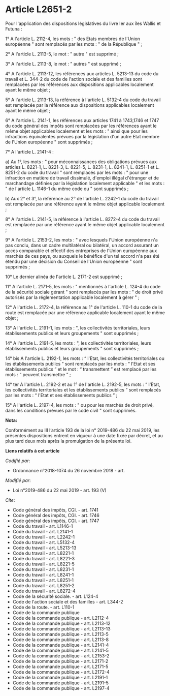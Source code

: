 # Article L2651-2

Pour l'application des dispositions législatives du livre Ier aux îles Wallis et Futuna :

1° A l'article L. 2112-4, les mots : " des Etats membres de l'Union européenne " sont remplacés par les mots : " de la
République " ;

2° A l'article L. 2113-5, le mot : " autre " est supprimé ;

3° A l'article L. 2113-8, le mot : " autres " est supprimé ;

4° A l'article L. 2113-12, les références aux articles L. 5213-13 du code du travail et L. 344-2 du code de l'action sociale
et des familles sont remplacées par les références aux dispositions applicables localement ayant le même objet ;

5° A l'article L. 2113-13, la référence à l'article L. 5132-4 du code du travail est remplacée par la référence aux
dispositions applicables localement ayant le même objet ;

6° A l'article L. 2141-1, les références aux articles 1741 à 1743,1746 et 1747 du code général des impôts sont remplacées par
les références ayant le même objet applicables localement et les mots : " ainsi que pour les infractions équivalentes prévues
par la législation d'un autre Etat membre de l'Union européenne " sont supprimés ;

7° A l'article L. 2141-4 :

a) Au 1°, les mots : " pour méconnaissances des obligations prévues aux articles L. 8221-1, L. 8221-3, L. 8221-5, L. 8231-1,
L. 8241-1, L. 8251-1 et L. 8251-2 du code du travail " sont remplacés par les mots : " pour une infraction en matière de
travail dissimulé, d'emploi illégal d'étranger et de marchandage définies par la législation localement applicable " et les
mots : " de l'article L. 1146-1 du même code ou " sont supprimés ;

b) Aux 2° et 3°, la référence au 2° de l'article L. 2242-1 du code du travail est remplacée par une référence ayant le même
objet applicable localement ;

8° A l'article L. 2141-5, la référence à l'article L. 8272-4 du code du travail est remplacée par une référence ayant le même
objet applicable localement ;

9° A l'article L. 2153-2, les mots : " avec lesquels l'Union européenne n'a pas conclu, dans un cadre multilatéral ou
bilatéral, un accord assurant un accès comparable et effectif des entreprises de l'Union européenne aux marchés de ces pays,
ou auxquels le bénéfice d'un tel accord n'a pas été étendu par une décision du Conseil de l'Union européenne " sont
supprimés ;

10° Le dernier alinéa de l'article L. 2171-2 est supprimé ;

11° A l'article L. 2171-5, les mots : " mentionnés à l'article L. 124-4 du code de la sécurité sociale gérant " sont
remplacés par les mots : " de droit privé autorisés par la réglementation applicable localement à gérer " ;

12° A l'article L. 2172-4, la référence au 1° de l'article L. 110-1 du code de la route est remplacée par une référence
applicable localement ayant le même objet ;

13° A l'article L. 2191-1, les mots : ", les collectivités territoriales, leurs établissements publics et leurs groupements "
sont supprimés ;

14° A l'article L. 2191-5, les mots : ", les collectivités territoriales, leurs établissements publics et leurs groupements "
sont supprimés ;

14° bis A l'article L. 2192-1, les mots : “ l'Etat, les collectivités territoriales ou les établissements publics ” sont
remplacés par les mots : “ l'Etat et ses établissements publics ” et le mot : “ transmettent ” est remplacé par les mots : “
peuvent transmettre ” ;

14° ter A l'article L. 2192-2 et au 1° de l'article L. 2192-5, les mots : “ l'Etat, les collectivités territoriales et les
établissements publics ” sont remplacés par les mots : “ l'Etat et ses établissements publics ” ;

15° A l'article L. 2197-4, les mots : " ou pour les marchés de droit privé, dans les conditions prévues par le code civil "
sont supprimés.

**Nota:**

Conformément au III l’article 193 de la loi n° 2019-486 du 22 mai 2019, les présentes dispositions entrent en vigueur à une
date fixée par décret, et au plus tard deux mois après la promulgation de la présente loi.

**Liens relatifs à cet article**

_Codifié par_:

  - Ordonnance n°2018-1074 du 26 novembre 2018 - art.

_Modifié par_:

  - Loi n°2019-486 du 22 mai 2019 - art. 193 (V)

_Cite_:

  - Code général des impôts, CGI. - art. 1741
  - Code général des impôts, CGI. - art. 1746
  - Code général des impôts, CGI. - art. 1747
  - Code du travail - art. L1146-1
  - Code du travail - art. L2141-1
  - Code du travail - art. L2242-1
  - Code du travail - art. L5132-4
  - Code du travail - art. L5213-13
  - Code du travail - art. L8221-1
  - Code du travail - art. L8221-3
  - Code du travail - art. L8221-5
  - Code du travail - art. L8231-1
  - Code du travail - art. L8241-1
  - Code du travail - art. L8251-1
  - Code du travail - art. L8251-2
  - Code du travail - art. L8272-4
  - Code de la sécurité sociale. - art. L124-4
  - Code de l'action sociale et des familles - art. L344-2
  - Code de la route. - art. L110-1
  - Code de la commande publique
  - Code de la commande publique - art. L2112-4
  - Code de la commande publique - art. L2113-12
  - Code de la commande publique - art. L2113-13
  - Code de la commande publique - art. L2113-5
  - Code de la commande publique - art. L2113-8
  - Code de la commande publique - art. L2141-4
  - Code de la commande publique - art. L2141-5
  - Code de la commande publique - art. L2153-2
  - Code de la commande publique - art. L2171-2
  - Code de la commande publique - art. L2171-5
  - Code de la commande publique - art. L2172-4
  - Code de la commande publique - art. L2191-1
  - Code de la commande publique - art. L2191-5
  - Code de la commande publique - art. L2197-4
